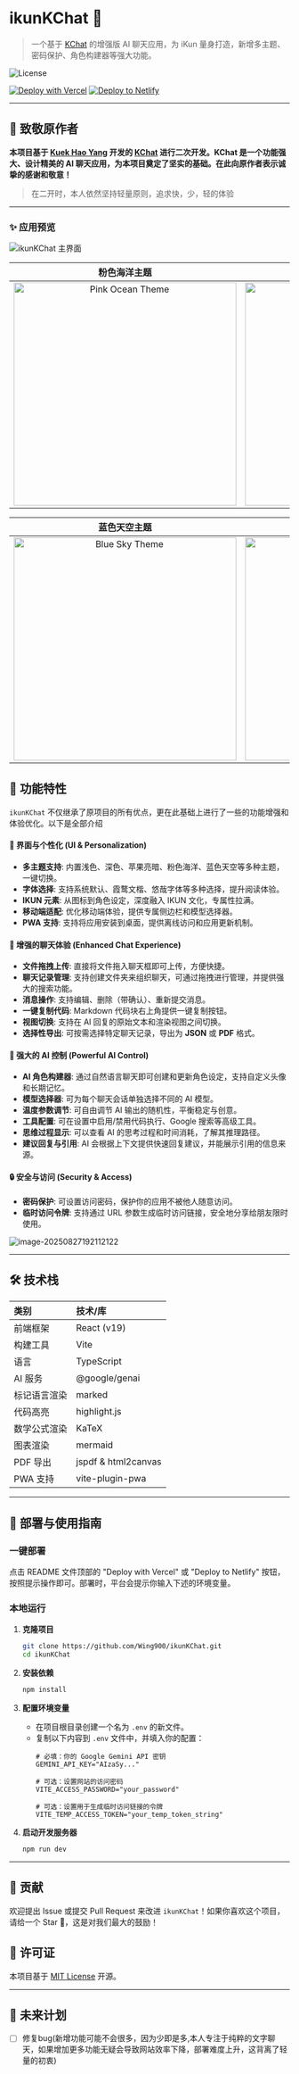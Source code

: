 # ikunKChat 🚀

> 一个基于 [KChat](https://github.com/KuekHaoYang/KChat) 的增强版 AI 聊天应用，为 iKun 量身打造，新增多主题、密码保护、角色构建器等强大功能。

![License](https://img.shields.io/badge/license-MIT-blue.svg?style=flat-square)

[![Deploy with Vercel](https://vercel.com/button)](https://vercel.com/new/clone?repository-url=https%3A%2F%2Fgithub.com%2FWing900%2FikunKChat)
[![Deploy to Netlify](https://www.netlify.com/img/deploy/button.svg)](https://app.netlify.com/start/deploy?repository=https://github.com/Wing900/ikunKChat)

---

## 🙏 致敬原作者

**本项目基于 [Kuek Hao Yang](https://github.com/KuekHaoYang) 开发的 [KChat](https://github.com/KuekHaoYang/KChat) 进行二次开发。KChat 是一个功能强大、设计精美的 AI 聊天应用，为本项目奠定了坚实的基础。在此向原作者表示诚挚的感谢和敬意！**

> 在二开时，本人依然坚持轻量原则，追求快，少，轻的体验
---

### ✨ 应用预览

![ikunKChat 主界面](https://github.com/user-attachments/assets/55512487-783c-4eed-87b0-0c88e860c9f2)

| 粉色海洋主题 | 苹果深色主题 |
| :---: | :---: |
| <img src="https://github.com/user-attachments/assets/c4449692-41b1-4db5-a324-6caa3e9ea0d4" alt="Pink Ocean Theme" width="400" /> | <img src="https://github.com/user-attachments/assets/592619e0-5a65-4e38-a6c6-6a87424f9185" alt="Apple Dark Theme" width="400" /> |

| 蓝色天空主题 | 苹果浅色主题 |
| :---: | :---: |
| <img src="https://github.com/user-attachments/assets/308b3fc5-55eb-4734-8e41-952f09f65541" alt="Blue Sky Theme" width="400" /> | <img src="https://github.com/user-attachments/assets/8ef907ef-2980-481e-a7d7-e6843e6038f3" alt="Apple Light Theme" width="400" /> |

## 🌟 功能特性

`ikunKChat` 不仅继承了原项目的所有优点，更在此基础上进行了一些的功能增强和体验优化。以下是全部介绍

#### 🎨 界面与个性化 (UI & Personalization)
- **多主题支持**: 内置浅色、深色、苹果亮暗、粉色海洋、蓝色天空等多种主题，一键切换。
- **字体选择**: 支持系统默认、霞鹜文楷、悠哉字体等多种选择，提升阅读体验。
- **IKUN 元素**: 从图标到角色设定，深度融入 IKUN 文化，专属性拉满。
- **移动端适配**: 优化移动端体验，提供专属侧边栏和模型选择器。
- **PWA 支持**: 支持将应用安装到桌面，提供离线访问和应用更新机制。

#### 💬 增强的聊天体验 (Enhanced Chat Experience)
- **文件拖拽上传**: 直接将文件拖入聊天框即可上传，方便快捷。
- **聊天记录管理**: 支持创建文件夹来组织聊天，可通过拖拽进行管理，并提供强大的搜索功能。
- **消息操作**: 支持编辑、删除（带确认）、重新提交消息。
- **一键复制代码**: Markdown 代码块右上角提供一键复制按钮。
- **视图切换**: 支持在 AI 回复的原始文本和渲染视图之间切换。
- **选择性导出**: 可按需选择特定聊天记录，导出为 **JSON** 或 **PDF** 格式。

#### 🧠 强大的 AI 控制 (Powerful AI Control)
- **AI 角色构建器**: 通过自然语言聊天即可创建和更新角色设定，支持自定义头像和长期记忆。
- **模型选择器**: 可为每个聊天会话单独选择不同的 AI 模型。
- **温度参数调节**: 可自由调节 AI 输出的随机性，平衡稳定与创意。
- **工具配置**: 可在设置中启用/禁用代码执行、Google 搜索等高级工具。
- **思维过程显示**: 可以查看 AI 的思考过程和时间消耗，了解其推理路径。
- **建议回复与引用**: AI 会根据上下文提供快速回复建议，并能展示引用的信息来源。

#### 🔒 安全与访问 (Security & Access)
- **密码保护**: 可设置访问密码，保护你的应用不被他人随意访问。
- **临时访问令牌**: 支持通过 URL 参数生成临时访问链接，安全地分享给朋友限时使用。

![image-20250827192112122](https://github.com/user-attachments/assets/46fe161c-aa4f-46ea-adfc-15f528058725)

---

## 🛠️ 技术栈

| 类别         | 技术/库             |
| :----------- | :------------------ |
| 前端框架     | React (v19)         |
| 构建工具     | Vite                |
| 语言         | TypeScript          |
| AI 服务      | @google/genai       |
| 标记语言渲染 | marked              |
| 代码高亮     | highlight.js        |
| 数学公式渲染 | KaTeX               |
| 图表渲染     | mermaid             |
| PDF 导出     | jspdf & html2canvas |
| PWA 支持     | vite-plugin-pwa     |

---

## 🚀 部署与使用指南

### 一键部署
点击 README 文件顶部的 "Deploy with Vercel" 或 "Deploy to Netlify" 按钮，按照提示操作即可。部署时，平台会提示你输入下述的环境变量。

### 本地运行
1.  **克隆项目**
    ```bash
    git clone https://github.com/Wing900/ikunKChat.git
    cd ikunKChat
    ```

2.  **安装依赖**
    ```bash
    npm install
    ```

3.  **配置环境变量**
    - 在项目根目录创建一个名为 `.env` 的新文件。
    - 复制以下内容到 `.env` 文件中，并填入你的配置：
      ```env
      # 必填：你的 Google Gemini API 密钥
      GEMINI_API_KEY="AIzaSy..."
      
      # 可选：设置网站的访问密码
      VITE_ACCESS_PASSWORD="your_password"
      
      # 可选：设置用于生成临时访问链接的令牌
      VITE_TEMP_ACCESS_TOKEN="your_temp_token_string"
      ```

4.  **启动开发服务器**
    ```bash
    npm run dev
    ```

---

## 🤝 贡献

欢迎提出 Issue 或提交 Pull Request 来改进 `ikunKChat`！如果你喜欢这个项目，请给一个 Star 🌟，这是对我们最大的鼓励！

## 📄 许可证

本项目基于 [MIT License](LICENSE) 开源。

---
## 📝 未来计划 
- [ ] 修复bug(新增功能可能不会很多，因为少即是多,本人专注于纯粹的文字聊天，如果增加更多功能无疑会导致网站效率下降，部署难度上升，这背离了轻量的初衷)
